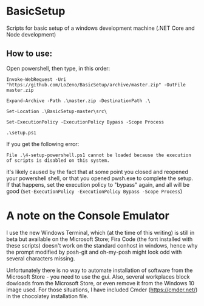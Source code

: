 # BasicSetup
Scripts for basic setup of a windows development machine (.NET Core and Node development)


## How to use: 
Open powershell, then type, in this order:
```
Invoke-WebRequest -Uri "https://github.com/LoZeno/BasicSetup/archive/master.zip" -OutFile master.zip

Expand-Archive -Path .\master.zip -DestinationPath .\

Set-Location .\BasicSetup-master\src\

Set-ExecutionPolicy -ExecutionPolicy Bypass -Scope Process

.\setup.ps1

```

If you get the following error:

```
File .\4-setup-powershell.ps1 cannot be loaded because the execution of scripts is disabled on this system.
```
it's likely caused by the fact that at some point you closed and reopened your powershell shell, or that you opened pwsh.exe to complete the setup. If that happens, set the execution policy to "bypass" again, and all will be good (`Set-ExecutionPolicy -ExecutionPolicy Bypass -Scope Process`)

# A note on the Console Emulator

I use the new Windows Terminal, which (at the time of this writing) is still in beta but available on the Microsoft Store; Fira Code (the font installed with these scripts) doesn't work on the standard conhost in windows, hence why the prompt modified by posh-git and oh-my-posh might look odd with several characters missing.

Unfortunately there is no way to automate installation of software from the Microsoft Store - you need to use the gui. Also, several workplaces block dowloads from the Microsoft Store, or even remove it from the Windows 10 image used. For those situations, I have included Cmder (https://cmder.net/) in the chocolatey installation file.